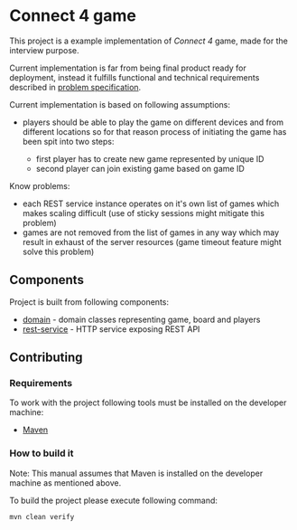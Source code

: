 # Connect 4 game

This project is a example implementation of *Connect 4* game, made for the interview purpose.

Current implementation is far from being final product ready for deployment, instead it fulfills functional and technical requirements described in [problem specification](https://github.com/michaeldfallen/coding-tests/blob/master/Connect_4.md).

Current implementation is based on following assumptions:

- players should be able to play the game on different devices and from different locations so for that reason process of initiating the game has been spit into two steps:

    - first player has to create new game represented by unique ID
    - second player can join existing game based on game ID

Know problems:

- each REST service instance operates on it's own list of games which makes scaling difficult (use of sticky sessions might mitigate this problem)
- games are not removed from the list of games in any way which may result in exhaust of the server resources (game timeout feature might solve this problem)

## Components

Project is built from following components:

- [domain](domain/README.md) - domain classes representing game, board and players
- [rest-service](rest-service/README.md) - HTTP service exposing REST API

## Contributing

### Requirements

To work with the project following tools must be installed on the developer machine:

- [Maven](http://maven.apache.org)

### How to build it

Note: This manual assumes that Maven is installed on the developer machine as mentioned above.

To build the project please execute following command:

```
mvn clean verify
```
